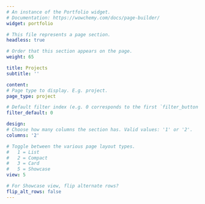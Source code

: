```yaml
---
# An instance of the Portfolio widget.
# Documentation: https://wowchemy.com/docs/page-builder/
widget: portfolio

# This file represents a page section.
headless: true

# Order that this section appears on the page.
weight: 65

title: Projects
subtitle: ''

content:
# Page type to display. E.g. project.
page_type: project

# Default filter index (e.g. 0 corresponds to the first `filter_button` instance below).
filter_default: 0

design:
# Choose how many columns the section has. Valid values: '1' or '2'.
columns: '2'

# Toggle between the various page layout types.
#   1 = List
#   2 = Compact
#   3 = Card
#   5 = Showcase
view: 5

# For Showcase view, flip alternate rows?
flip_alt_rows: false
---
```


<br>
